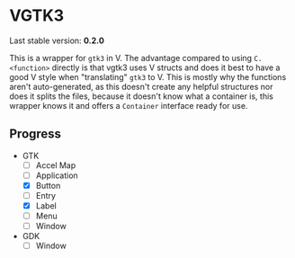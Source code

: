 # VGTK3

Last stable version: **0.2.0**

This is a wrapper for `gtk3` in V.
The advantage compared to using `C.<function>` directly is that vgtk3 uses V structs and does it best to have a good V style when "translating" `gtk3` to V.
This is mostly why the functions aren't auto-generated, as this doesn't create any helpful structures nor does it splits the files, because it doesn't know what a container is, this wrapper knows it and offers a `Container` interface ready for use.

## Progress

- GTK
  - [ ] Accel Map
  - [ ] Application
  - [x] Button
  - [ ] Entry
  - [x] Label
  - [ ] Menu
  - [ ] Window
- GDK
  - [ ] Window
